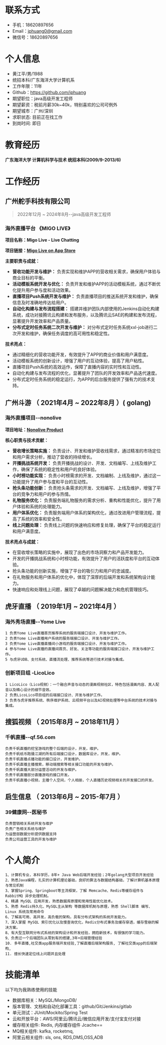 # 联系方式

- 手机：18620897656
- Email：jphuang0@gmail.com 
- 微信号：18620897656


# 个人信息

 - 黄江平/男/1988
 - 统招本科/广东海洋大学计算机系 
 - 工作年限：11年
 - Github：https://github.com/jphuang
 - 期望职位：java高级开发工程师
 - 期望薪资：税前月薪30k~40k，特别喜欢的公司可例外
 - 期望城市：广州/深圳
 - 求职状态:   目前正在找工作
 - 到岗时间:   即日



# **教育经历**

**广东海洋大学 计算机科学与技术  统招本科(2009/9-2013/6)** 



# 工作经历

## 广州舵手科技有限公司

> 2022年12月 ~ 2024年8月--java高级开发工程师

### 海外直播平台 《MIGO LIVE》

**项目名称：Migo Live - Live Chatting**

**项目链接：[Migo Live on App Store](https://apps.apple.com/us/app/migo-live-live-chatting/id1527968011?l=zh)**

**主要职责与成就：**

- **营收功能开发与维护：** 负责实现和维护APP的营收相关需求，确保用户体验与商业目标的平衡。
- **活动模板系统开发与优化：** 负责开发和维护APP的活动模板系统，通过不断优化提升用户参与度和活动效果。
- **直播项目Push系统开发与维护：** 负责直播项目的推送系统开发和维护，确保信息及时准确地传达给用户。
- **自动化构建与发布流程搭建：** 搭建并维护团队内部使用的Jenkins自动化构建系统，成功对接腾讯云构建和发布服务，以及腾讯云SAE的构建和发布流程，显著提升开发效率和产品质量。
- **分布式定时任务系统二次开发与维护：** 对分布式定时任务系统xxl-job进行二次开发和维护，确保任务调度的高可用性和稳定性。

**技术亮点：**

- 通过精细化的营收功能开发，有效提升了APP的商业价值和用户满意度。
- 活动模板系统的创新设计，增强了用户的互动体验，提高了用户粘性。
- 直播项目Push系统的高效运作，保障了直播内容的实时性和互动性。
- 自动化构建与发布流程的优化，显著提升了团队的开发效率和产品迭代速度。
- 分布式定时任务系统的稳定运行，为APP的后台服务提供了强有力的技术支持。

## 广州斗游 （ 2021年4月 ~ 2022年8月 ）( golang)

### 海外直播项目--nonolive

**项目地址：[Nonolive Product](https://brand.nonolive.com/product.html)**

**核心职责与技术贡献：**

- **营收增长策略实施：** 负责设计、开发和维护营收线需求，通过精准的市场定位和用户需求分析，推动了营收的持续增长。
- **开播挑战系统开发：** 负责开播挑战的设计、开发、文档编写、上线及维护工作，确保了系统的稳定性和用户的良好体验。
- **小时榜功能实现：** 负责小时榜需求的开发、文档编制、上线及维护，通过这一功能提升了用户参与度和平台的互动性。
- **抢头条功能创新：** 负责抢头条需求的开发、文档编写、上线及维护，增强了平台的竞争力和用户的参与热情。
- **礼物服务优化：** 负责服务端礼物服务的需求分析、重构和性能优化，提升了用户体验和系统的处理能力。
- **用户体系优化：** 负责服务端用户体系的架构优化，通过改进用户管理流程，提高了系统的效率和安全性。
- **线上问题处理：** 负责线上问题的快速响应和修复处理，确保了平台的稳定运行和用户满意度。

**技术亮点与成就：**

- 在营收增长策略的实施中，展现了出色的市场洞察力和产品开发能力。
- 开发的开播挑战系统和小时榜功能，有效提升了用户的活跃度和平台的互动体验。
- 抢头条功能的创新实施，增强了平台的吸引力和用户的忠诚度。
- 在礼物服务和用户体系的优化中，体现了深厚的后端开发和系统架构设计能力。
- 快速响应和处理线上问题，展现了卓越的问题解决能力和危机管理技巧。


## 虎牙直播 （ 2019年1月 ~ 2021年4月 ）

### 海外秀场直播--Yome Live 
	1 负责Yome Live直播首页推荐系统的服务端接口设计、开发与维护工作。
	2 负责Yome Live直播用户系统的服务端接口设计、开发与维护工作。
	3 负责Yome Live直播直播间小游戏的服务端接口设计、开发与维护工作。
	4 参与Yome Live直播的直播间首页、好友、关注等功能的服务端接口设计、开发与维护工作。
	5 与虎牙UDB、支付系统、直播流处理、推荐系统等进行技术对接与集成。


### 创新项目组 -LicoLico
```
1 LicoLico（Lico视频）：一个融合声音与动态的漫画视频社区，特色包括漫画内容、真人配音以及精心设计的细节音效。
2 负责LicoLico项目组的后端接口设计、开发与维护工作。
3 负责与虎牙推荐系统、秩序维护系统、云视频平台以及AI视频处理等中台系统的技术对接与集成。
```



## 搜狐视频 （ 2015年8月 ~ 2018年11月 ）

### 千帆直播--qf.56.com

	负责千帆直播的挖宝游戏的整个后端的设计，开发，维护。
	负责千帆纸币跑骚江湖的所有后端接口设计，数据库设计，开发，维护。
	负责千帆直播点播功能的接口设计，开发维护。
	负责千帆直播主播搜索，移动端搜索等相关接口功能的开发与维护。
	负责千帆直播大部分运营活动的开发与维护。
	负责千帆直播部分直播游戏的接口开发。
	负责千帆直播小视频，主播个人空间，个人相册，个人直播历史视频相关的开发接口的开发。

## 启生信息 （ 2013年6月 ~ 2015-年7月 ）

### 39健康网--医秘书

	负责营销相关系统开发与维护
	负责广告相关系统与维护
	为运营部数据分析提供数据支持
	负责公司运营工具的开发与维护

# 个人简介

```
1、计算机专业，本科学历，8年+ Java Web后端开发经验；2年golang大型项目开发经验
2、熟悉Java编程，扎实的计算机理论基础，良好的算法与数据结构基础，了解计算机基本原理与常见机制
3、掌握Spring、Springboot等主流框架，了解 Memcache、Redis等缓存组件与 RabbitMQ 异步处理机制。
4、精通 MySQL 应用开发，熟悉数据库原理和常用性能优化技术。
5、熟悉 Redis持久化、MySQL主从架构 等数据库机制与原理，熟悉 Shell脚本 编写、Linux 系统及常用命令
6、了解高可用、高并发，高负载的架构，具有分布式架构的系统开发能力。
7、深入掌握 MySQL 索引优化以及慢查询优化，Redis分布式事务及缓存穿透，缓存雪崩的解决方案。
8、有大型互联网分布式系统的架构设计和开发经验，拥抱新技术，有很强的学习能力。
9、负责过一个后端团队从零到有的搭建,3年+后端管理经验
10. 多年直播,社交类app服务端开发经验,了解直播后端架构服务, 了解社交类app的后端架构,
11. 擅长快速定位线上问题并且处理
```



# 技能清单
以下均为我熟练使用的技能

- 数据库相关：MySQL/MongoDB/
- 版本管理、文档和自动化部署工具：github/Git/Jenkins/gitlab
- 单元测试：JUnit/Mockito/Spring Test
- 云和开放平台：AWS/阿里云/腾讯云/微信应用开发/支付宝支付对接
- 缓存相关组件: Redis, 内存缓存组件 Jcache==
- MQ相关组件:  kafka, rocketmq,
- 阿里云相关组件: sls, ons, RDS,DMS,OSS,ADB
